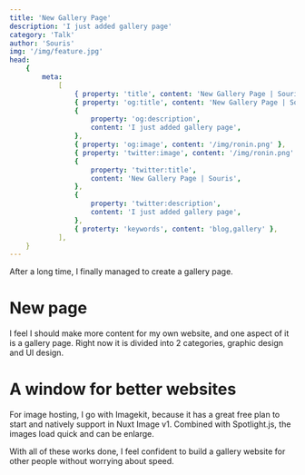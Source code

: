 ```yaml
---
title: 'New Gallery Page'
description: 'I just added gallery page'
category: 'Talk'
author: 'Souris'
img: '/img/feature.jpg'
head:
    {
        meta:
            [
                { property: 'title', content: 'New Gallery Page | Souris' },
                { property: 'og:title', content: 'New Gallery Page | Souris' },
                {
                    property: 'og:description',
                    content: 'I just added gallery page',
                },
                { property: 'og:image', content: '/img/ronin.png' },
                { property: 'twitter:image', content: '/img/ronin.png' },
                {
                    property: 'twitter:title',
                    content: 'New Gallery Page | Souris',
                },
                {
                    property: 'twitter:description',
                    content: 'I just added gallery page',
                },
                { proterty: 'keywords', content: 'blog,gallery' },
            ],
    }
---
```


After a long time, I finally managed to create a gallery page.

<!--more-->

# New page

I feel I should make more content for my own website, and one aspect of it is a gallery page. Right now it is divided into 2 categories, graphic design and UI design.

# A window for better websites

For image hosting, I go with Imagekit, because it has a great free plan to start and natively support in Nuxt Image v1. Combined with Spotlight.js, the images load quick and can be enlarge.

With all of these works done, I feel confident to build a gallery website for other people without worrying about speed.
